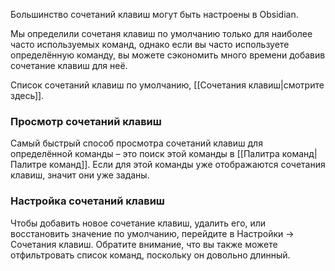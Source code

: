 Большинство сочетаний клавиш могут быть настроены в Obsidian.

Мы определили сочетаня клавиш по умолчанию только для наиболее часто используемых команд, однако если вы часто используете определённую команду, вы можете сэкономить много времени добавив сочетание клавиш для неё.

Cписок сочетаний клавиш по умолчанию, [[Сочетания клавиш|смотрите здесь]].

### Просмотр сочетаний клавиш

Самый быстрый способ просмотра сочетаний клавиш для определённой команды – это поиск этой команды в [[Палитра команд|Палитре команд]]. Если для этой команды уже отображаются сочетания клавиш, значит они уже заданы.

### Настройка сочетаний клавиш

Чтобы добавить новое сочетание клавиш, удалить его, или восстановить значение по умолчанию, перейдите в Настройки -> Сочетания клавиш. Обратите внимание, что вы также можете отфильтровать список команд, поскольку он довольно длинный.